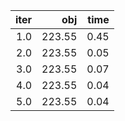 |  iter |      obj |   time |
| -----:| --------:| ------:|
| $1.0$ | $223.55$ | $0.45$ |
| $2.0$ | $223.55$ | $0.05$ |
| $3.0$ | $223.55$ | $0.07$ |
| $4.0$ | $223.55$ | $0.04$ |
| $5.0$ | $223.55$ | $0.04$ |

